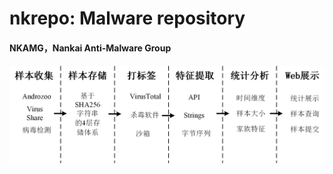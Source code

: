 # nkrepo: Malware repository
#### NKAMG，Nankai Anti-Malware Group

#### ![nkrepo](docs/nkrepo.png)


